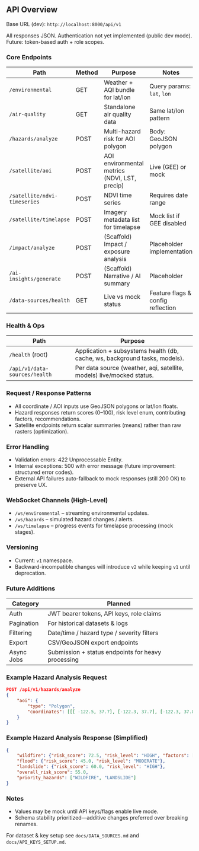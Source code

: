 ## API Overview

Base URL (dev): `http://localhost:8000/api/v1`

All responses JSON. Authentication not yet implemented (public dev mode). Future: token-based auth + role scopes.

### Core Endpoints
| Path | Method | Purpose | Notes |
|------|--------|---------|-------|
| `/environmental` | GET | Weather + AQI bundle for lat/lon | Query params: `lat`, `lon` |
| `/air-quality` | GET | Standalone air quality data | Same lat/lon pattern |
| `/hazards/analyze` | POST | Multi-hazard risk for AOI polygon | Body: GeoJSON polygon |
| `/satellite/aoi` | POST | AOI environmental metrics (NDVI, LST, precip) | Live (GEE) or mock |
| `/satellite/ndvi-timeseries` | POST | NDVI time series | Requires date range |
| `/satellite/timelapse` | POST | Imagery metadata list for timelapse | Mock list if GEE disabled |
| `/impact/analyze` | POST | (Scaffold) Impact / exposure analysis | Placeholder implementation |
| `/ai-insights/generate` | POST | (Scaffold) Narrative / AI summary | Placeholder |
| `/data-sources/health` | GET | Live vs mock status | Feature flags & config reflection |

### Health & Ops
| Path | Purpose |
|------|---------|
| `/health` (root) | Application + subsystems health (db, cache, ws, background tasks, models). |
| `/api/v1/data-sources/health` | Per data source (weather, aqi, satellite, models) live/mocked status. |

### Request / Response Patterns
* All coordinate / AOI inputs use GeoJSON polygons or lat/lon floats.
* Hazard responses return scores (0–100), risk level enum, contributing factors, recommendations.
* Satellite endpoints return scalar summaries (means) rather than raw rasters (optimization).

### Error Handling
* Validation errors: 422 Unprocessable Entity.
* Internal exceptions: 500 with error message (future improvement: structured error codes).
* External API failures auto-fallback to mock responses (still 200 OK) to preserve UX.

### WebSocket Channels (High-Level)
* `/ws/environmental` – streaming environmental updates.
* `/ws/hazards` – simulated hazard changes / alerts.
* `/ws/timelapse` – progress events for timelapse processing (mock stages).

### Versioning
* Current: `v1` namespace.
* Backward-incompatible changes will introduce `v2` while keeping `v1` until deprecation.

### Future Additions
| Category | Planned |
|----------|--------|
| Auth | JWT bearer tokens, API keys, role claims |
| Pagination | For historical datasets & logs |
| Filtering | Date/time / hazard type / severity filters |
| Export | CSV/GeoJSON export endpoints |
| Async Jobs | Submission + status endpoints for heavy processing |

### Example Hazard Analysis Request
```json
POST /api/v1/hazards/analyze
{
	"aoi": {
		"type": "Polygon",
		"coordinates": [[[ -122.5, 37.7], [-122.3, 37.7], [-122.3, 37.8], [-122.5, 37.8], [-122.5, 37.7] ]]
	}
}
```

### Example Hazard Analysis Response (Simplified)
```json
{
	"wildfire": {"risk_score": 72.5, "risk_level": "HIGH", "factors": ["High temperature"], "recommendations": ["Fire watch"]},
	"flood": {"risk_score": 45.0, "risk_level": "MODERATE"},
	"landslide": {"risk_score": 60.0, "risk_level": "HIGH"},
	"overall_risk_score": 55.0,
	"priority_hazards": ["WILDFIRE", "LANDSLIDE"]
}
```

### Notes
* Values may be mock until API keys/flags enable live mode.
* Schema stability prioritized—additive changes preferred over breaking renames.

For dataset & key setup see `docs/DATA_SOURCES.md` and `docs/API_KEYS_SETUP.md`.
